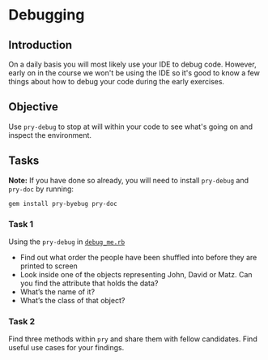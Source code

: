 # Debugging


## Introduction

On a daily basis you will most likely use your IDE to debug code. However, early on in the course we won't be using the IDE so it's good to know a few things about how to debug your code during the early exercises.


## Objective

Use `pry-debug` to stop at will within your code to see what's going on and inspect the environment.


## Tasks

**Note:** If you have done so already, you will need to install `pry-debug` and `pry-doc` by running:

```
gem install pry-byebug pry-doc
```

### Task 1

Using the `pry-debug` in [`debug_me.rb`](debug_me.rb)

* Find out what order the people have been shuffled into before they are printed to screen
* Look inside one of the objects representing John, David or Matz. Can you find the attribute that holds the data?
* What’s the name of it?
* What’s the class of that object?


### Task 2

Find three methods within `pry` and share them with fellow candidates. Find useful use cases for your findings.
